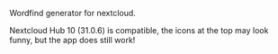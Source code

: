 Wordfind generator for nextcloud.

Nextcloud Hub 10 (31.0.6) is compatible, the icons at the top may look funny, but the app does still work!
